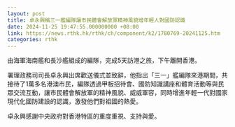 ```yaml
---
layout: post
title: 卓永興稱三一艦編隊讓市民體會解放軍精神風貌增年輕人對國防認識
date: 2024-11-25 19:47:55.000000000 +08:00
link: https://news.rthk.hk/rthk/ch/component/k2/1780769-20241125.htm
categories: rthk
---
```


由海軍海南艦和長沙艦組成的編隊，完成5天訪港之旅，下午離開香港。

署理政務司司長卓永興出席歡送儀式並致辭，他指出「三一」艦編隊來港期間，共接待了1萬多名港澳市民，編隊透過甲板招待會、國防知識講座和體育活動等與民眾交流互動，讓市民體會解放軍的精神風貌、威威軍容，同時增進年輕一代對國家現代化國防建設的認識，激發他們對祖國的熱愛。

卓永興感謝中央政府對香港特區的重度重視、支持與愛。
